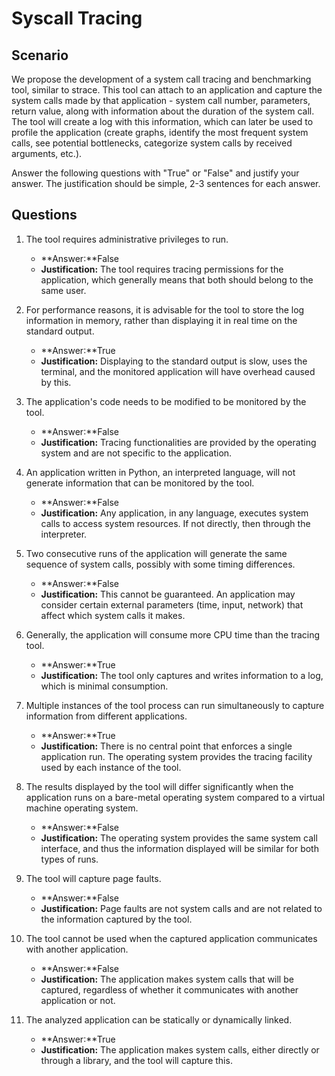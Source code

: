 # Syscall Tracing

## Scenario

We propose the development of a system call tracing and benchmarking tool, similar to strace.
This tool can attach to an application and capture the system calls made by that application - system call number, parameters, return value, along with information about the duration of the system call.
The tool will create a log with this information, which can later be used to profile the application (create graphs, identify the most frequent system calls, see potential bottlenecks, categorize system calls by received arguments, etc.).

Answer the following questions with "True" or "False" and justify your answer.
The justification should be simple, 2-3 sentences for each answer.

## Questions

1. The tool requires administrative privileges to run.

    - **Answer:**False
    - **Justification:** The tool requires tracing permissions for the application, which generally means that both should belong to the same user.

1. For performance reasons, it is advisable for the tool to store the log information in memory, rather than displaying it in real time on the standard output.

    - **Answer:**True
    - **Justification:** Displaying to the standard output is slow, uses the terminal, and the monitored application will have overhead caused by this.

1. The application's code needs to be modified to be monitored by the tool.

    - **Answer:**False
    - **Justification:** Tracing functionalities are provided by the operating system and are not specific to the application.

1. An application written in Python, an interpreted language, will not generate information that can be monitored by the tool.

    - **Answer:**False
    - **Justification:** Any application, in any language, executes system calls to access system resources.
    If not directly, then through the interpreter.

1. Two consecutive runs of the application will generate the same sequence of system calls, possibly with some timing differences.

    - **Answer:**False
    - **Justification:** This cannot be guaranteed.
    An application may consider certain external parameters (time, input, network) that affect which system calls it makes.

1. Generally, the application will consume more CPU time than the tracing tool.

    - **Answer:**True
    - **Justification:** The tool only captures and writes information to a log, which is minimal consumption.

1. Multiple instances of the tool process can run simultaneously to capture information from different applications.

    - **Answer:**True
    - **Justification:** There is no central point that enforces a single application run.
    The operating system provides the tracing facility used by each instance of the tool.

1. The results displayed by the tool will differ significantly when the application runs on a bare-metal operating system compared to a virtual machine operating system.

    - **Answer:**False
    - **Justification:** The operating system provides the same system call interface, and thus the information displayed will be similar for both types of runs.

1. The tool will capture page faults.

    - **Answer:**False
    - **Justification:** Page faults are not system calls and are not related to the information captured by the tool.

1. The tool cannot be used when the captured application communicates with another application.

    - **Answer:**False
    - **Justification:** The application makes system calls that will be captured, regardless of whether it communicates with another application or not.

1. The analyzed application can be statically or dynamically linked.

    - **Answer:**True
    - **Justification:** The application makes system calls, either directly or through a library, and the tool will capture this.
